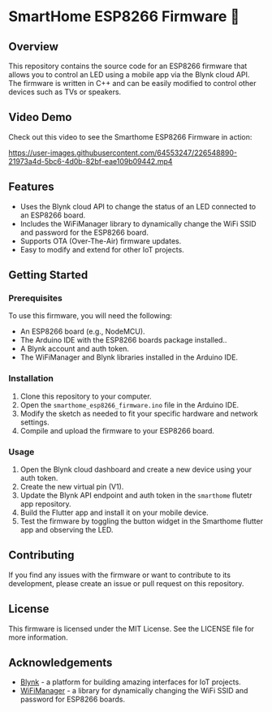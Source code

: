 



SmartHome ESP8266 Firmware 🚀
=============================

Overview
--------

This repository contains the source code for an ESP8266 firmware that allows you to control an LED using a mobile app via the Blynk cloud API. The firmware is written in C++ and can be easily modified to control other devices such as TVs or speakers.


Video Demo
----------

Check out this video to see the Smarthome ESP8266 Firmware in action:

https://user-images.githubusercontent.com/64553247/226548890-21973a4d-5bc6-4d0b-82bf-eae109b09442.mp4



Features
--------

-   Uses the Blynk cloud API to change the status of an LED connected to an ESP8266 board.
-   Includes the WiFiManager library to dynamically change the WiFi SSID and password for the ESP8266 board.
-   Supports OTA (Over-The-Air) firmware updates.
-   Easy to modify and extend for other IoT projects.

Getting Started
---------------

### Prerequisites

To use this firmware, you will need the following:

-   An ESP8266 board (e.g., NodeMCU).
-   The Arduino IDE with the ESP8266 boards package installed..
-   A Blynk account and auth token.
-   The WiFiManager and Blynk libraries installed in the Arduino IDE.

### Installation

1.  Clone this repository to your computer.
2.  Open the `smarthome_esp8266_firmware.ino` file in the Arduino IDE.
3.  Modify the sketch as needed to fit your specific hardware and network settings.
4.  Compile and upload the firmware to your ESP8266 board.

### Usage

1.  Open the Blynk cloud dashboard and create a new device using your auth token.
2.  Create the new virtual pin (V1).
3.  Update the Blynk API endpoint and auth token in the `smarthome` flutetr app repository.
4.  Build the Flutter app and install it on your mobile device.
5.  Test the firmware by toggling the button widget in the Smarthome flutter app and observing the LED.

Contributing
------------

If you find any issues with the firmware or want to contribute to its development, please create an issue or pull request on this repository.

License
-------

This firmware is licensed under the MIT License. See the LICENSE file for more information.

Acknowledgements
----------------

-   [Blynk](https://blynk.io/) - a platform for building amazing interfaces for IoT projects.
-   [WiFiManager](https://github.com/tzapu/WiFiManager) - a library for dynamically changing the WiFi SSID and password for ESP8266 boards.
